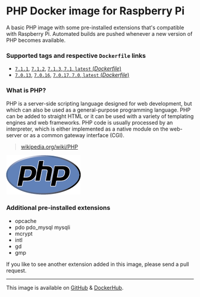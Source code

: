 # PHP Docker image for Raspberry Pi

A basic PHP image with some pre-installed extensions that's compatible with Raspberry Pi. Automated builds are pushed whenever a new version of PHP becomes available.

### Supported tags and respective `Dockerfile` links

- [`7.1.1`](https://github.com/wouterds/rpi-php/tree/7.1.1/Dockerfile), [`7.1.2`](https://github.com/wouterds/rpi-php/tree/7.1.2/Dockerfile), [`7.1.3`, `7.1`, `latest` (*Dockerfile*)](https://github.com/wouterds/rpi-php/tree/7.1.3/Dockerfile)
- [`7.0.13`](https://github.com/wouterds/rpi-php/tree/7.0.13/Dockerfile), [`7.0.16`](https://github.com/wouterds/rpi-php/tree/7.0.16/Dockerfile), [`7.0.17`, `7.0`, `latest` (*Dockerfile*)](https://github.com/wouterds/rpi-php/tree/7.0.17/Dockerfile)

### What is PHP?

PHP is a server-side scripting language designed for web development, but which can also be used as a general-purpose programming language. PHP can be added to straight HTML or it can be used with a variety of templating engines and web frameworks. PHP code is usually processed by an interpreter, which is either implemented as a native module on the web-server or as a common gateway interface (CGI).

> [wikipedia.org/wiki/PHP](http://en.wikipedia.org/wiki/PHP)

![logo](https://raw.githubusercontent.com/docker-library/docs/01c12653951b2fe592c1f93a13b4e289ada0e3a1/php/logo.png)

### Additional pre-installed extensions

- opcache
- pdo pdo_mysql mysqli
- mcrypt
- intl
- gd
- gmp

If you like to see another extension added in this image, please send a pull request.

---

This image is available on [GitHub](https://github.com/wouterds/rpi-php) & [DockerHub](https://hub.docker.com/r/wouterds/rpi-php).
